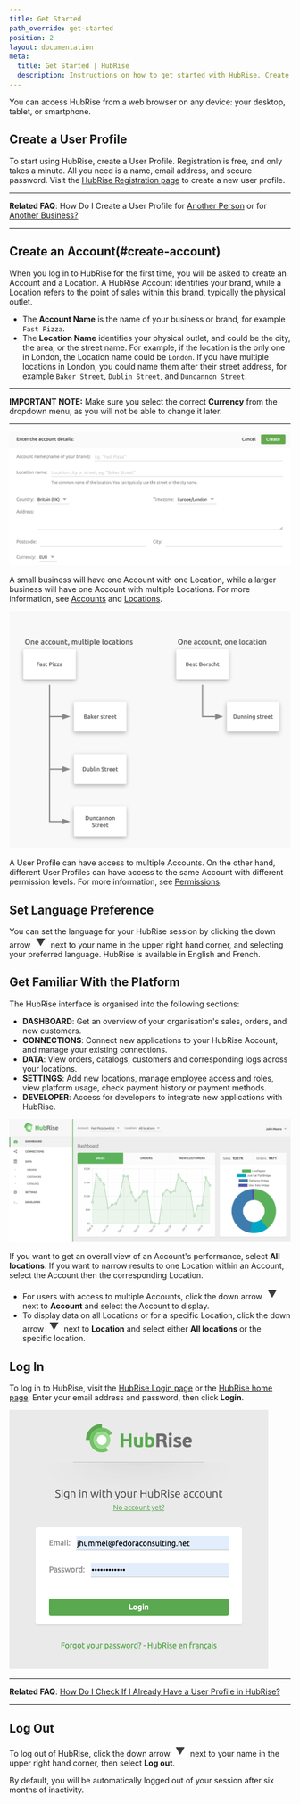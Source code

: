```yaml
---
title: Get Started
path_override: get-started
position: 2
layout: documentation
meta:
  title: Get Started | HubRise
  description: Instructions on how to get started with HubRise. Create a user profile and an account on HubRise. Set your preferences and get familiar with the platform.
---
```


You can access HubRise from a web browser on any device: your desktop, tablet, or smartphone.

## Create a User Profile

To start using HubRise, create a User Profile. Registration is free, and only takes a minute. All you need is a name, email address, and secure password. Visit the [HubRise Registration page](https://manager.hubrise.com/signup) to create a new user profile.

---

**Related FAQ**: How Do I Create a User Profile for [Another Person](/docs/faqs/create-a-user-profile-for-another-person) or for [Another Business?](/docs/faqs/create-an-account-for-another-business-share-access)

---

## Create an Account(#create-account)

When you log in to HubRise for the first time, you will be asked to create an Account and a Location.
A HubRise Account identifies your brand, while a Location refers to the point of sales within this brand, typically the physical outlet.

- The **Account Name** is the name of your business or brand, for example `Fast Pizza`.
- The **Location Name** identifies your physical outlet, and could be the city, the area, or the street name. For example, if the location is the only one in London, the Location name could be `London`. If you have multiple locations in London, you could name them after their street address, for example `Baker Street`, `Dublin Street`, and `Duncannon Street`.

---

**IMPORTANT NOTE:** Make sure you select the correct **Currency** from the dropdown menu, as you will not be able to change it later.

---

![Create an account on HubRise](./images/064-2x-create-account.png)

A small business will have one Account with one Location, while a larger business will have one Account with multiple Locations. For more information, see [Accounts](/docs/account) and [Locations](/docs/locations).

![Accounts and Locations example](./images/046-2x-accounts-locations.png)

A User Profile can have access to multiple Accounts. On the other hand, different User Profiles can have access to the same Account with different permission levels. For more information, see [Permissions](/docs/permissions).

## Set Language Preference

You can set the language for your HubRise session by clicking the down arrow <InlineImage width="28" height="21">![Down arrow icon](../images/063-arrow.jpg)</InlineImage> next to your name in the upper right hand corner, and selecting your preferred language. HubRise is available in English and French.

## Get Familiar With the Platform

The HubRise interface is organised into the following sections:

- **DASHBOARD**: Get an overview of your organisation's sales, orders, and new customers.
- **CONNECTIONS**: Connect new applications to your HubRise Account, and manage your existing connections.
- **DATA**: View orders, catalogs, customers and corresponding logs across your locations.
- **SETTINGS**: Add new locations, manage employee access and roles, view platform usage, check payment history or payment methods.
- **DEVELOPER**: Access for developers to integrate new applications with HubRise.

![HubRise dashboard](./images/078-hubrise-dashboard.png)

If you want to get an overall view of an Account's performance, select **All locations**. If you want to narrow results to one Location within an Account, select the Account then the corresponding Location.

- For users with access to multiple Accounts, click the down arrow <InlineImage width="28" height="21">![Down arrow icon](../images/063-arrow.jpg)</InlineImage> next to **Account** and select the Account to display.
- To display data on all Locations or for a specific Location, click the down arrow <InlineImage width="28" height="21">![Down arrow icon](../images/063-arrow.jpg)</InlineImage> next to **Location** and select either **All locations** or the specific location.

## Log In

To log in to HubRise, visit the [HubRise Login page](https://manager.hubrise.com/login) or the [HubRise home page](https://www.hubrise.com). Enter your email address and password, then click **Login**.

![HubRise Login Screen](./images/001-hubrise-login.png)

---

**Related FAQ**: [How Do I Check If I Already Have a User Profile in HubRise?](/docs/faqs/check-if-i-already-have-a-user-profile-in-hubrise)

---

## Log Out

To log out of HubRise, click the down arrow <InlineImage width="28" height="21">![Down arrow icon](../images/063-arrow.jpg)</InlineImage> next to your name in the upper right hand corner, then select **Log out**.

By default, you will be automatically logged out of your session after six months of inactivity.
